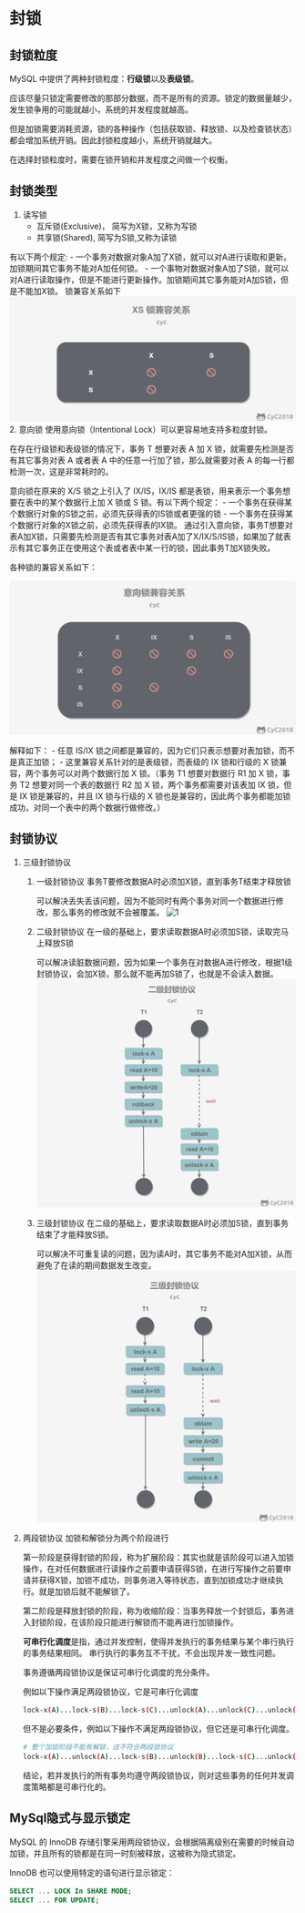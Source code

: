 # 封锁

## 封锁粒度

MySQL 中提供了两种封锁粒度：**行级锁**以及**表级锁**。

应该尽量只锁定需要修改的那部分数据，而不是所有的资源。锁定的数据量越少，发生锁争用的可能就越小，系统的并发程度就越高。

但是加锁需要消耗资源，锁的各种操作（包括获取锁、释放锁、以及检查锁状态）都会增加系统开销。因此封锁粒度越小，系统开销就越大。

在选择封锁粒度时，需要在锁开销和并发程度之间做一个权衡。


## 封锁类型

1. 读写锁
   - 互斥锁(Exclusive)， 简写为X锁，又称为写锁
   - 共享锁(Shared), 简写为S锁,又称为读锁
  
  有以下两个规定:
    - 一个事务对数据对象A加了X锁，就可以对A进行读取和更新。加锁期间其它事务不能对A加任何锁。
    - 一个事物对数据对象A加了S锁，就可以对A进行读取操作，但是不能进行更新操作。加锁期间其它事务能对A加S锁，但是不能加X锁。
  锁兼容关系如下
  ![sw-lock](/study/imgs/sw-lock.png)
2. 意向锁
  使用意向锁（Intentional Lock）可以更容易地支持多粒度封锁。

  在存在行级锁和表级锁的情况下，事务 T 想要对表 A 加 X 锁，就需要先检测是否有其它事务对表 A 或者表 A 中的任意一行加了锁，那么就需要对表 A 的每一行都检测一次，这是非常耗时的。

  意向锁在原来的 X/S 锁之上引入了 IX/IS，IX/IS 都是表锁，用来表示一个事务想要在表中的某个数据行上加 X 锁或 S 锁。有以下两个规定：
     - 一个事务在获得某个数据行对象的S锁之前，必须先获得表的IS锁或者更强的锁
     - 一个事务在获得某个数据行对象的X锁之前，必须先获得表的IX锁。
  通过引入意向锁，事务T想要对表A加X锁，只需要先检测是否有其它事务对表A加了X/IX/S/IS锁，如果加了就表示有其它事务正在使用这个表或者表中某一行的锁，因此事务T加X锁失败。

  各种锁的兼容关系如下：

  ![sw-yixiang](/study/imgs/sw-yixiang.png)


  解释如下：
      - 任意 IS/IX 锁之间都是兼容的，因为它们只表示想要对表加锁，而不是真正加锁；
      - 这里兼容关系针对的是表级锁，而表级的 IX 锁和行级的 X 锁兼容，两个事务可以对两个数据行加 X 锁。（事务 T1 想要对数据行 R1 加 X 锁，事务 T2 想要对同一个表的数据行 R2 加 X 锁，两个事务都需要对该表加 IX 锁，但是 IX 锁是兼容的，并且 IX 锁与行级的 X 锁也是兼容的，因此两个事务都能加锁成功，对同一个表中的两个数据行做修改。）
  

## 封锁协议

1. 三级封锁协议
   1. 一级封锁协议
      事务T要修改数据A时必须加X锁，直到事务T结束才释放锁

      可以解决丢失丢该问题，因为不能同时有两个事务对同一个数据进行修改，那么事务的修改就不会被覆盖。
      ![1](/study/imgs/sw-Level1.png)
   2. 二级封锁协议
      在一级的基础上，要求读取数据A时必须加S锁，读取完马上释放S锁
      
      可以解决读脏数据问题，因为如果一个事务在对数据A进行修改，根据1级封锁协议，会加X锁，那么就不能再加S锁了，也就是不会读入数据。
      ![2](/study/imgs/sw-Level2.png)
   3. 三级封锁协议
      在二级的基础上，要求读取数据A时必须加S锁，直到事务结束了才能释放S锁。

      可以解决不可重复读的问题，因为读A时，其它事务不能对A加X锁，从而避免了在读的期间数据发生改变。
      ![3](/study/imgs/sw-Level3.png)
2. 两段锁协议
   加锁和解锁分为两个阶段进行

   第一阶段是获得封锁的阶段，称为扩展阶段：其实也就是该阶段可以进入加锁操作，在对任何数据进行读操作之前要申请获得S锁，在进行写操作之前要申请并获得X锁，加锁不成功，则事务进入等待状态，直到加锁成功才继续执行。就是加锁后就不能解锁了。

   第二阶段是释放封锁的阶段，称为收缩阶段：当事务释放一个封锁后，事务进入封锁阶段，在该阶段只能进行解锁而不能再进行加锁操作。

   **可串行化调度**是指，通过并发控制，使得并发执行的事务结果与某个串行执行的事务结果相同。 串行执行的事务互不干扰，不会出现并发一致性问题。

   事务遵循两段锁协议是保证可串行化调度的充分条件。

   例如以下操作满足两段锁协议，它是可串行化调度

   ```sh
   lock-x(A)...lock-s(B)...lock-s(C)...unlock(A)...unlock(C)...unlock(B)
   ```

   但不是必要条件，例如以下操作不满足两段锁协议，但它还是可串行化调度。

   ```sh
   # 整个加锁阶段不能有解锁，这不符合两段锁协议
   lock-x(A)...unlock(A)...lock-s(B)...unlock(B)...lock-s(C)...unlock(C)
   ```

   结论，若并发执行的所有事务均遵守两段锁协议，则对这些事务的任何并发调度策略都是可串行化的。

## MySql隐式与显示锁定


MySQL 的 InnoDB 存储引擎采用两段锁协议，会根据隔离级别在需要的时候自动加锁，并且所有的锁都是在同一时刻被释放，这被称为隐式锁定。

InnoDB 也可以使用特定的语句进行显示锁定：

```sql
SELECT ... LOCK In SHARE MODE;
SELECT ... FOR UPDATE;
```